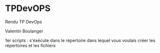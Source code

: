 # TPDevOPS
Rendu TP DevOps

Valentin Boulanger

1er scripts : s'éxécute dans le répertoire dans lequel vous voulais créer les répertoires et les fichiers
